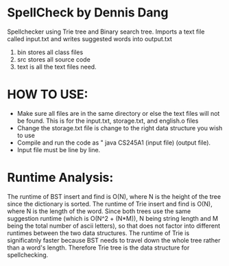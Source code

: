 


# SpellCheck by Dennis Dang
Spellchecker using Trie tree and Binary search tree. Imports a text file called input.txt and writes suggested words into output.txt

1) bin stores all class files
2) src stores all source code
3) text is all the text files need.

# HOW TO USE:
- Make sure all files are in the same directory or else the text files will not be found. This is for the input.txt, storage.txt, and english.o files
- Change the storage.txt file is change to the right data structure you wish to use
- Compile and run the code as " java CS245A1 (input file) (output file).
- Input file must be line by line.


# Runtime Analysis:
The runtime of BST insert and find is O(N), where N is the height of the tree since the dictionary is sorted.
The runtime of Trie insert and find is O(N), where N is the length of the word.
Since both trees use the same suggestion runtime (which is O(N^2 + (N*M)), N being string length and M being the total number of ascii letters), so that does not factor into different runtimes between the two data structures.
The runtime of Trie is significatnly faster because BST needs to travel down the whole tree rather than a word's length.
Therefore Trie tree is the data structure for spellchecking.
